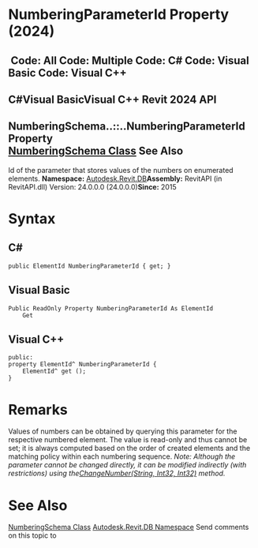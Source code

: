 # NumberingParameterId Property (2024)

﻿
 Code: All Code: Multiple Code: C# Code: Visual Basic Code: Visual C++   
---  
C#Visual BasicVisual C++
Revit 2024 API  
---  
NumberingSchema..::..NumberingParameterId Property   
[NumberingSchema Class](8f2b22da-5963-301f-44d8-10c68828c436.md "NumberingSchema Class") See Also  
---  
Id of the parameter that stores values of the numbers on enumerated elements. 
**Namespace:** [Autodesk.Revit.DB](87546ba7-461b-c646-cbb1-2cb8f5bff8b2.md "Autodesk.Revit.DB Namespace")**Assembly:** RevitAPI (in RevitAPI.dll) Version: 24.0.0.0 (24.0.0.0)**Since:** 2015 
# Syntax
C#  
---  
```text
public ElementId NumberingParameterId { get; }
```
  
Visual Basic  
---  
```text
Public ReadOnly Property NumberingParameterId As ElementId
	Get
```
  
Visual C++  
---  
```text
public:
property ElementId^ NumberingParameterId {
	ElementId^ get ();
}
```
  
# Remarks
Values of numbers can be obtained by querying this parameter for the respective numbered element. The value is read-only and thus cannot be set; it is always computed based on the order of created elements and the matching policy within each numbering sequence.
_Note: Although the parameter cannot be changed directly, it can be modified indirectly (with restrictions) using the[ChangeNumber(String, Int32, Int32)](dc93cd7f-dc11-45da-3ed6-c459d1c55c97.md "ChangeNumber Method") method._
# See Also
[NumberingSchema Class](8f2b22da-5963-301f-44d8-10c68828c436.md "NumberingSchema Class")
[Autodesk.Revit.DB Namespace](87546ba7-461b-c646-cbb1-2cb8f5bff8b2.md "Autodesk.Revit.DB Namespace")
Send comments on this topic to 